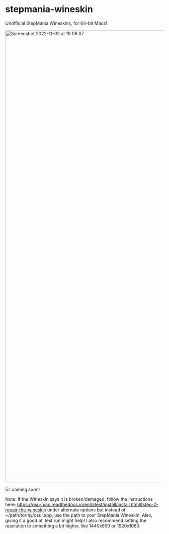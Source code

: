 # stepmania-wineskin
Unofficial StepMania Wineskins, for 64-bit Macs!

<img width="1440" alt="Screenshot 2022-11-02 at 19 06 07" src="https://user-images.githubusercontent.com/107404453/199435203-08bc98f4-b05d-46ed-87a9-70148750b12d.png">

5.1 coming soon!

Note:
If the Wineskin says it is broken/damaged, follow the instructions here: https://osu-mac.readthedocs.io/en/latest/install/install.html#step-2-repair-the-wineskin under alternate options but instead of ~/path/to/my/osu\!.app, use the path to your StepMania Wineskin. Also, giving it a good ol' test run might help!
I also recommend setting the resolution to something a bit higher, like 1440x900 or 1920x1080.
